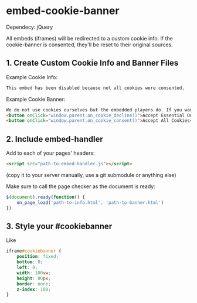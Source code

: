 # embed-cookie-banner

Dependecy: jQuery

All embeds (iframes) will be redirected to a custom cookie info. If the cookie-banner is consented, they'll be reset to their original sources.

## 1. Create Custom Cookie Info and Banner Files

Example Cookie Info:
```html
This embed has been disabled because not all cookies were consented.
```

Example Cookie Banner:
```html
We do not use cookies ourselves but the embedded players do. If you want to use them, please consent all cookies. Accepting essential cookies will disable the players.<br>
<button onClick="window.parent.on_cookie_decline()">Accept Essential Only</button>
<button onClick="window.parent.on_cookie_consent()">Accept All Cookies</button>
```

## 2. Include embed-handler

Add to each of your pages' headers:
```html
<script src="path-to-embed-handler.js"></script>
```
(copy it to your server manually, use a git submodule or anything else)

Make sure to call the page checker as the document is ready:
```javascript
$(document).ready(function() {
    on_page_load('path-to-info.html', 'path-to-banner.html')
})
```

## 3. Style your #cookiebanner

Like
```css
iframe#cookiebanner {
    position: fixed;
    bottom: 0;
    left: 0;
    width: 100vw;
    height: 80px;
    border: none;
    z-index: 100;
}
```